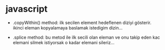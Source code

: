 # javascript

- .copyWithin() method: ilk secilen element hedeflenen diziyi gösterir. ikinci eleman kopyalamaya baslamak istedigim dizin...

- .splice method: bu metod ile ilk secili olan eleman ve onu takip eden kac elemani silmek istiyorsak o kadar elemani sileriz...